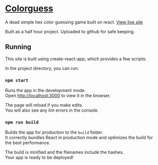 # [Colorguess](https://github.com/c1oneman/colorguess/)

A dead simple hex color guessing game built on react.
[View live site](https://6355d1339f22b05a4735cb84--friendly-dolphin-de82f0.netlify.app/)

Built as a half hour project. Uploaded to github for safe keeping.

## Running

This site is built using create-react-app, which provides a few scripts:

In the project directory, you can run:

### `npm start`

Runs the app in the development mode.\
Open [http://localhost:3000](http://localhost:3000) to view it in the browser.

The page will reload if you make edits.\
You will also see any lint errors in the console.

### `npm run build`

Builds the app for production to the `build` folder.\
It correctly bundles React in production mode and optimizes the build for the best performance.

The build is minified and the filenames include the hashes.\
Your app is ready to be deployed!
